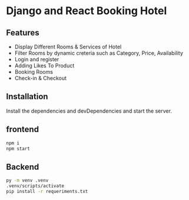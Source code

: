 # Django and React Booking Hotel

## Features

+ Display Different Rooms & Services of Hotel
+ Filter Rooms by dynamic creteria such as Category, Price, Availability
+ Login and register
+ Adding Likes To Product
+ Booking Rooms
+ Check-in & Checkout

## Installation


Install the dependencies and devDependencies and start the server.

## frontend
```sh
npm i
npm start
```
## Backend


```sh
py -m venv .venv
.venv/scripts/activate
pip install -r requeriments.txt
```